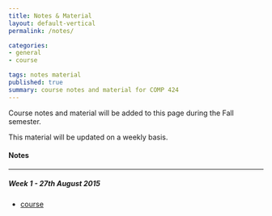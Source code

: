 ```yaml
---
title: Notes & Material
layout: default-vertical
permalink: /notes/

categories:
- general
- course

tags: notes material
published: true
summary: course notes and material for COMP 424
---
```


Course notes and material will be added to this page during the Fall semester.

This material will be updated on a weekly basis.

#### Notes

***

##### Week 1 - 27th August 2015
  * [course](/assets/docs/Comp424-week1.pdf)
